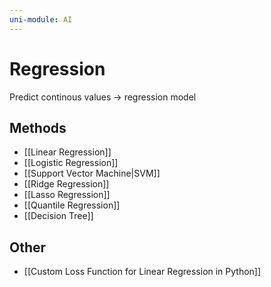 ```yaml
---
uni-module: AI
---
```

# Regression

Predict continous values → regression model

## Methods 

- [[Linear Regression]]
- [[Logistic Regression]]
- [[Support Vector Machine|SVM]]
- [[Ridge Regression]]
- [[Lasso Regression]]
- [[Quantile Regression]]
- [[Decision Tree]]


## Other 

- [[Custom Loss Function for Linear Regression in Python]]